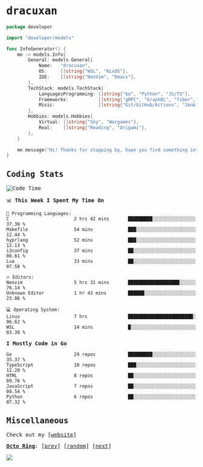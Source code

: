 <!-- Banner -->
<!--
<img src="https://i.imgur.com/mz4ym1F.png" style="max-height:550px"/>
-->


<samp>
	
<!-- Coded Intro -->
	
# dracuxan

```go
package developer

import "developer/models"

func InfoGenerator() {
	me := models.Info{
		General: models.General{
			Name:   "dracuxan",
			OS:     []string{"WSL", "NixOS"},
			IDE:    []string{"NeoVim", "Emacs"},
		},
		TechStack: models.TechStack{
			LanguagesProgramming: []string{"Go", "Python", "JS/TS"},
			Frameworks: 	      []string{"gRPC", "GraphQL", "fiber", "flask", "React.js", "Next.js"},
			Misic:                []string{"Git/GitHub/Actions", "Jenkins", "Docker"},
		},
		Hobbies: models.Hobbies{
			Virtual: []string{"Sky", "Wargames"},
			Real:    []string{"Reading", "Origami"},
		},		
	}

	me.message("Hi! Thanks for stopping by, hope you find something interesting!") 
}
```

## Coding Stats


<!--START_SECTION:waka-->
![Code Time](http://img.shields.io/badge/Code%20Time-363%20hrs%2013%20mins-blue)

📊 **This Week I Spent My Time On** 

```text
💬 Programming Languages: 
C                        2 hrs 42 mins       █████████░░░░░░░░░░░░░░░░   37.30 % 
Makefile                 54 mins             ███░░░░░░░░░░░░░░░░░░░░░░   12.44 % 
hyprlang                 52 mins             ███░░░░░░░░░░░░░░░░░░░░░░   12.13 % 
i3config                 37 mins             ██░░░░░░░░░░░░░░░░░░░░░░░   08.61 % 
Lua                      33 mins             ██░░░░░░░░░░░░░░░░░░░░░░░   07.58 % 

🔥 Editors: 
Neovim                   5 hrs 31 mins       ███████████████████░░░░░░   76.14 % 
Unknown Editor           1 hr 43 mins        ██████░░░░░░░░░░░░░░░░░░░   23.86 % 

💻 Operating System: 
Linux                    7 hrs               ████████████████████████░   96.62 % 
WSL                      14 mins             █░░░░░░░░░░░░░░░░░░░░░░░░   03.38 % 
```

**I Mostly Code in Go** 

```text
Go                       29 repos            █████████░░░░░░░░░░░░░░░░   35.37 % 
TypeScript               10 repos            ███░░░░░░░░░░░░░░░░░░░░░░   12.20 % 
HTML                     8 repos             ██░░░░░░░░░░░░░░░░░░░░░░░   09.76 % 
JavaScript               7 repos             ██░░░░░░░░░░░░░░░░░░░░░░░   08.54 % 
Python                   6 repos             ██░░░░░░░░░░░░░░░░░░░░░░░   07.32 % 
```




<!--END_SECTION:waka-->

## Miscellaneous

Check out my [[website](https://bynisarg.in/)]

[**Octo Ring**](https://octo-ring.com/):
[[prev](https://octo-ring.com/p/dracuxan/prev)]  [[random](https://octo-ring.com/p/dracuxan/random)]  [[next](https://octo-ring.com/p/dracuxan/next)]

![](https://komarev.com/ghpvc/?username=dracuxan&style=flat-square)

</samp>
